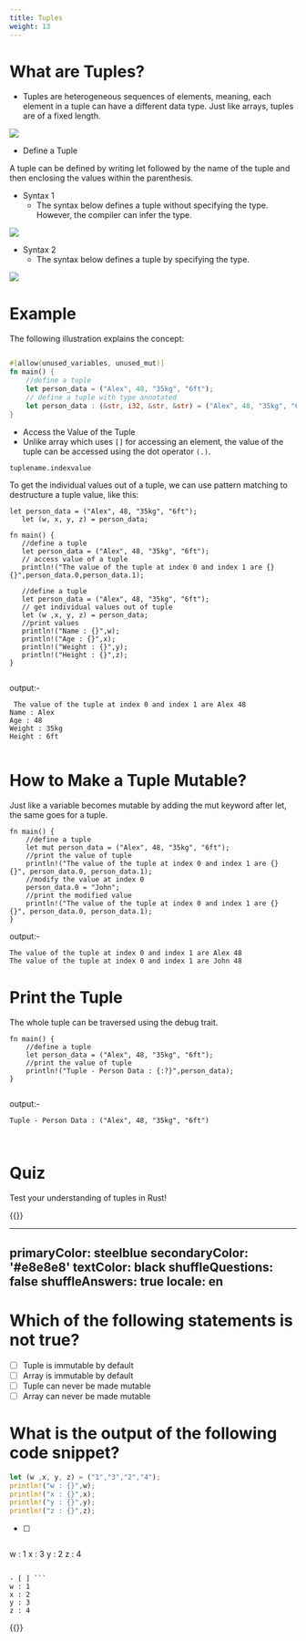 ```yaml
---
title: Tuples
weight: 13
---
```


# What are Tuples? 

- Tuples are heterogeneous sequences of elements, meaning, each element in a tuple can have a different data type. Just like arrays, tuples are of a fixed length.

![](/img/diagrams/20.tuple.png)


- Define a Tuple 

A tuple can be defined by writing let followed by the name of the tuple and then enclosing the values within the parenthesis.

- Syntax 1 
   - The syntax below defines a tuple without specifying the type. However, the compiler can infer the type.
   
![](/img/diagrams/21.tuple-syntax1.png)

 - Syntax 2
     - The syntax below defines a tuple by specifying the type.

![](/img/diagrams/22.tuple-syntax2.png)    
 
 # Example 

The following illustration explains the concept:

```rust

#[allow(unused_variables, unused_mut)]
fn main() {
    //define a tuple
    let person_data = ("Alex", 48, "35kg", "6ft");
    // define a tuple with type annotated
    let person_data : (&str, i32, &str, &str) = ("Alex", 48, "35kg", "6ft");
}

```

- Access the Value of the Tuple 
- Unlike array which uses `[]` for accessing an element, the value of the tuple can be accessed using the dot operator ` (.) `.
 
 ```
 tuplename.indexvalue
 
 ```
 To get the individual values out of a tuple, we can use pattern matching to destructure a tuple value, like this:
 
 ```
 let person_data = ("Alex", 48, "35kg", "6ft");
    let (w, x, y, z) = person_data;
 
 ```
 
 ```
 fn main() {
    //define a tuple
    let person_data = ("Alex", 48, "35kg", "6ft");
    // access value of a tuple
    println!("The value of the tuple at index 0 and index 1 are {} {}",person_data.0,person_data.1);

    //define a tuple
    let person_data = ("Alex", 48, "35kg", "6ft");
    // get individual values out of tuple
    let (w ,x, y, z) = person_data;
    //print values
    println!("Name : {}",w);
    println!("Age : {}",x);
    println!("Weight : {}",y);
    println!("Height : {}",z);
}
 

```
 output:- 
 
```
 The value of the tuple at index 0 and index 1 are Alex 48
Name : Alex
Age : 48
Weight : 35kg
Height : 6ft
 
```
 
# How to Make a Tuple Mutable? 

Just like a variable becomes mutable by adding the mut keyword after let, the same goes for a tuple.

```
fn main() {
    //define a tuple
    let mut person_data = ("Alex", 48, "35kg", "6ft");
    //print the value of tuple
    println!("The value of the tuple at index 0 and index 1 are {} {}", person_data.0, person_data.1);
    //modify the value at index 0
    person_data.0 = "John";
    //print the modified value
    println!("The value of the tuple at index 0 and index 1 are {} {}", person_data.0, person_data.1);
}

```
output:- 

```
The value of the tuple at index 0 and index 1 are Alex 48
The value of the tuple at index 0 and index 1 are John 48
```

# Print the Tuple 

The whole tuple can be traversed using the debug trait.

```
fn main() {
    //define a tuple
    let person_data = ("Alex", 48, "35kg", "6ft");
    //print the value of tuple
    println!("Tuple - Person Data : {:?}",person_data);
}


```
output:- 

```
Tuple - Person Data : ("Alex", 48, "35kg", "6ft")



```
# Quiz 

Test your understanding of tuples in Rust!

{{<quizdown>}}

---
primaryColor: steelblue
secondaryColor: '#e8e8e8'
textColor: black
shuffleQuestions: false
shuffleAnswers: true
locale: en
---




# Which of the following statements is not true? 
- [ ] Tuple is immutable by default 
- [ ] Array is immutable by default 
- [ ] Tuple can never be made mutable 
- [ ] Array can never be made mutable 

# What is the output of the following code snippet? 

```rust
let (w ,x, y, z) = ("1","3","2","4");
println!("w : {}",w);
println!("x : {}",x);
println!("y : {}",y);
println!("z : {}",z);
```

- [ ]  ```
w : 1
x : 3
y : 2
z : 4
```    

- [ ] ```
w : 1
x : 2
y : 3
z : 4
```

{{</quizdown>}}